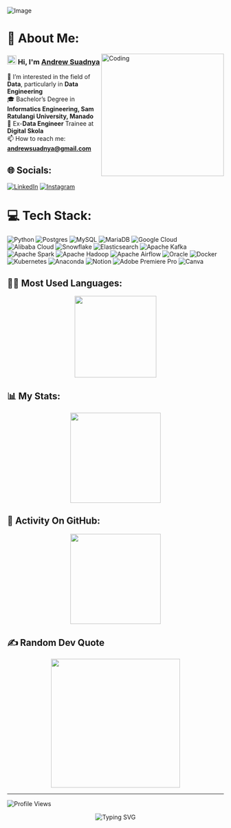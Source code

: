 ![Image](https://github.com/user-attachments/assets/cc54e778-bb44-40bc-b4f9-787fc2838544)
# 💫 About Me:
<img align="right" alt="Coding" width="285" src="https://media3.giphy.com/media/LaVp0AyqR5bGsC5Cbm/giphy.gif">

### <img src = "https://raw.githubusercontent.com/MartinHeinz/MartinHeinz/master/wave.gif" width = 21px> Hi, I'm <a href="https://github.com/andrewsuadnya">Andrew Suadnya</a>
👀 I’m interested in the field of **Data**, particularly in **Data Engineering**<br>🎓 Bachelor’s Degree in **Informatics Engineering, Sam Ratulangi University, Manado**<br>🌱 Ex-**Data Engineer** Trainee at **Digital Skola**<br>📫 How to reach me: **andrewsuadnya@gmail.com**

## 🌐 Socials:
[![LinkedIn](https://img.shields.io/badge/LinkedIn-%230077B5.svg?logo=linkedin&logoColor=white)](https://linkedin.com/in/andrewsuadnya) [![Instagram](https://img.shields.io/badge/Instagram-%23E4405F.svg?logo=Instagram&logoColor=white)](https://instagram.com/andrewsuadnya_)

# 💻 Tech Stack:
![Python](https://img.shields.io/badge/python-3670A0?style=for-the-badge&logo=python&logoColor=ffdd54) ![Postgres](https://img.shields.io/badge/postgres-%23316192.svg?style=for-the-badge&logo=postgresql&logoColor=white) ![MySQL](https://img.shields.io/badge/mysql-%2300000f.svg?style=for-the-badge&logo=mysql&logoColor=white) ![MariaDB](https://img.shields.io/badge/MariaDB-003545?style=for-the-badge&logo=mariadb&logoColor=white) ![Google Cloud](https://img.shields.io/badge/GoogleCloud-%234285F4.svg?style=for-the-badge&logo=google-cloud&logoColor=white) ![Alibaba Cloud](https://img.shields.io/badge/AlibabaCloud-%23FF6701.svg?style=for-the-badge&logo=alibabacloud&logoColor=white) ![Snowflake](https://img.shields.io/badge/snowflake-%2329B5E8.svg?style=for-the-badge&logo=snowflake&logoColor=white) ![Elasticsearch](https://img.shields.io/badge/elasticsearch-%230377CC.svg?style=for-the-badge&logo=elasticsearch&logoColor=white) ![Apache Kafka](https://img.shields.io/badge/Apache%20Kafka-000?style=for-the-badge&logo=apachekafka) ![Apache Spark](https://img.shields.io/badge/Apache%20Spark-FDEE21?style=for-the-badge&logo=apachespark&logoColor=black) ![Apache Hadoop](https://img.shields.io/badge/Apache%20Hadoop-66CCFF?style=for-the-badge&logo=apachehadoop&logoColor=black) ![Apache Airflow](https://img.shields.io/badge/Apache%20Airflow-017CEE?style=for-the-badge&logo=Apache%20Airflow&logoColor=white) ![Oracle](https://img.shields.io/badge/Oracle-F80000?style=for-the-badge&logo=oracle&logoColor=white) ![Docker](https://img.shields.io/badge/docker-%230db7ed.svg?style=for-the-badge&logo=docker&logoColor=white) ![Kubernetes](https://img.shields.io/badge/kubernetes-%23326ce5.svg?style=for-the-badge&logo=kubernetes&logoColor=white) ![Anaconda](https://img.shields.io/badge/Anaconda-%2344A833.svg?style=for-the-badge&logo=anaconda&logoColor=white) ![Notion](https://img.shields.io/badge/Notion-%23000000.svg?style=for-the-badge&logo=notion&logoColor=white) ![Adobe Premiere Pro](https://img.shields.io/badge/Adobe%20Premiere%20Pro-9999FF.svg?style=for-the-badge&logo=Adobe%20Premiere%20Pro&logoColor=white) ![Canva](https://img.shields.io/badge/Canva-%2300C4CC.svg?style=for-the-badge&logo=Canva&logoColor=white)

## 🧑‍💻 Most Used Languages:
<p align="center">
<img height="190px" src="https://github-readme-stats.vercel.app/api/top-langs/?username=andrewsuadnya&theme=blue-green&hide_border=true&include_all_commits=true&count_private=true&layout=compact">
</p>

## 📊 My Stats:
<p align="center">
<img height="210px" src="https://github-readme-stats.vercel.app/api?username=andrewsuadnya&theme=blue-green&hide_border=true&include_all_commits=true&count_private=true">
</p>

## 🚀 Activity On GitHub:
<p align="center">
<img height="210px" src="https://github-readme-streak-stats.herokuapp.com/?user=andrewsuadnya&theme=blue-green&hide_border=true">
</p>

## ✍️ Random Dev Quote
<p align="center">
<img height="300px" src="https://quotes-github-readme.vercel.app/api?type=vetical&theme=merko">
</p>

---
![Profile Views](https://komarev.com/ghpvc/?username=andrewsuadnya&style=flat-square&color=0cf574)

<div align="center">
<img src="https://readme-typing-svg.herokuapp.com?font=DM+Sans&size=32&duration=3000&pause=1000&color=f3f3f3&center=true&vCenter=true&width=450&lines=Hello,+I'm+Andrew;Data+Engineer" alt="Typing SVG" />
</div>
